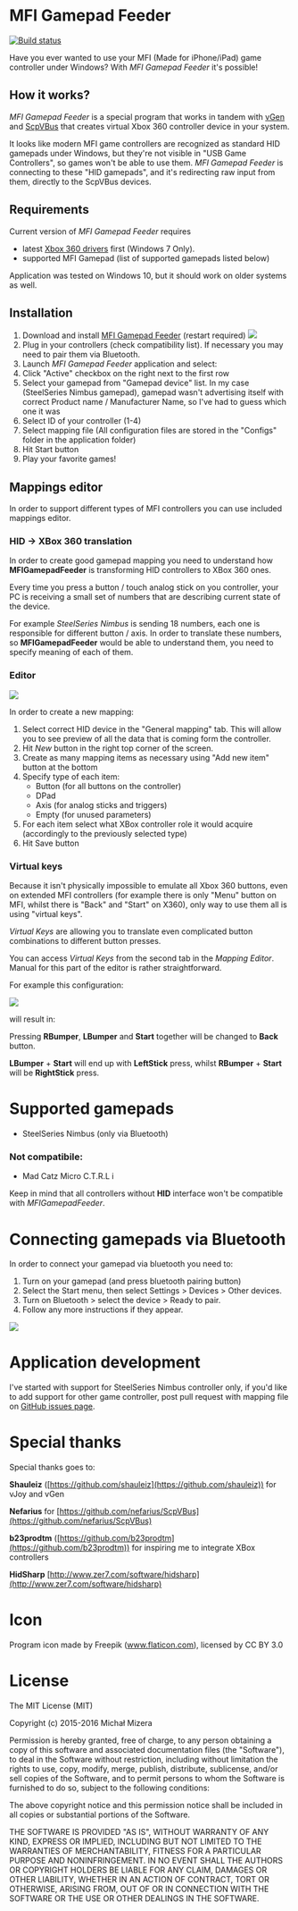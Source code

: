 # MFI Gamepad Feeder
[![Build status](https://ci.appveyor.com/api/projects/status/78ue8tbxov3uf57a?svg=true)](https://ci.appveyor.com/project/b23prodtm/mfigamepadfeeder)


Have you ever wanted to use your MFI (Made for iPhone/iPad) game controller under Windows? With *MFI Gamepad Feeder* it's possible!

## How it works?

*MFI Gamepad Feeder* is a special program that works in tandem with [vGen](https://github.com/shauleiz/vGen) and [ScpVBus](https://github.com/shauleiz/ScpVBus) that creates virtual Xbox 360 controller device in your system.

It looks like modern MFI game controllers are recognized as standard HID gamepads under Windows, but they're not visible in "USB Game Controllers", so games won't be able to use them. *MFI Gamepad Feeder* is connecting to these "HID gamepads", and it's redirecting raw input from them, directly to the ScpVBus devices.

## Requirements

Current version of *MFI Gamepad Feeder* requires

* latest [Xbox 360 drivers](https://www.microsoft.com/accessories/pl-pl/d/xbox-360-controller-for-windows) first (Windows 7 Only).
* supported MFI Gamepad (list of supported gamepads listed below)

Application was tested on Windows 10, but it should work on older systems as well.

## Installation

1. Download and install [MFI Gamepad Feeder](https://github.com/Axadiw/MFIGamepadFeeder/releases/latest "MFI Gamepad Feeder") (restart required)
![](mfi_images/MainScreen.PNG)
2. Plug in your controllers (check compatibility list). If necessary you may need to pair them via Bluetooth.
2. Launch *MFI Gamepad Feeder* application and select:
3. Click "Active" checkbox on the right next to the first row
4. Select your gamepad from "Gamepad device" list. In my case (SteelSeries Nimbus gamepad), gamepad wasn't advertising itself with correct Product name / Manufacturer Name, so I've had to guess which one it was
5. Select ID of your controller (1-4)
6. Select mapping file (All configuration files are stored in the "Configs" folder in the application folder)
7. Hit Start button
8. Play your favorite games!

## Mappings editor

In order to support different types of MFI controllers you can use included mappings editor.

### HID -> XBox 360 translation

In order to create good gamepad mapping you need to understand how **MFIGamepadFeeder** is transforming HID controllers to XBox 360 ones.

Every time you press a button / touch analog stick on you controller, your PC is receiving a small set of numbers that are describing current state of the device.

For example *SteelSeries Nimbus* is sending 18 numbers, each one is responsible for different button / axis. In order to translate these numbers, so **MFIGamepadFeeder** would be able to understand them, you need to specify meaning of each of them.

### Editor
![](mfi_images/Mappings%20editor.PNG)

In order to create a new mapping:

1. Select correct HID device in the "General mapping" tab. This will allow you to see preview of all the data that is coming form the controller.
2. Hit *New* button in the right top corner of the screen.
3. Create as many mapping items as necessary using "Add new item" button at the bottom
4. Specify type of each item:
	* Button (for all buttons on the controller)
	* DPad
	* Axis (for analog sticks and triggers)
	* Empty (for unused parameters)
5. For each item select what XBox controller role it would acquire (accordingly to the previously selected type)
6. Hit Save button


### Virtual keys

Because it isn't physically impossible to emulate all Xbox 360 buttons, even on extended MFI controllers (for example there is only "Menu" button on MFI, whilst there is "Back" and "Start" on X360), only way to use them all is using "virtual keys".

*Virtual Keys* are allowing you to translate even complicated button combinations to different button presses.

You can access *Virtual Keys* from the second tab in the *Mapping Editor*. Manual for this part of the editor is rather straightforward.

For example this configuration:

![](mfi_images/Mappings%20editor_virtual%20keys.PNG)

will result in:

Pressing **RBumper**, **LBumper** and **Start** together will be changed to **Back** button.

**LBumper** + **Start** will end up with **LeftStick** press, whilst **RBumper** + **Start** will be **RightStick** press.

# Supported gamepads

* SteelSeries Nimbus (only via Bluetooth)

### Not compatibile:

* Mad Catz Micro C.T.R.L i

Keep in mind that all controllers without **HID** interface won't be compatible with *MFIGamepadFeeder*.

# Connecting gamepads via Bluetooth
In order to connect your gamepad via bluetooth you need to:

1. Turn on your gamepad (and press bluetooth pairing button)
2. Select the Start menu, then select Settings > Devices > Other devices.
3. Turn on Bluetooth > select the device > Ready to pair.
4. Follow any more instructions if they appear.

![](mfi_images/Bluetooth.PNG)


# Application development

I've started with support for SteelSeries Nimbus controller only, if you'd like to add support for other game controller, post pull request with mapping file on [GitHub issues page](https://github.com/Axadiw/MFIGamepadFeeder/issues).

# Special thanks

Special thanks goes to:

**Shauleiz** ([https://github.com/shauleiz](https://github.com/shauleiz)) for vJoy and vGen

**Nefarius** for [https://github.com/nefarius/ScpVBus](https://github.com/nefarius/ScpVBus)

**b23prodtm** ([https://github.com/b23prodtm](https://github.com/b23prodtm)) for inspiring me to integrate XBox controllers

**HidSharp** [http://www.zer7.com/software/hidsharp](http://www.zer7.com/software/hidsharp)

# Icon

Program icon made by Freepik (www.flaticon.com), licensed by CC BY 3.0

# License

The MIT License (MIT)

Copyright (c) 2015-2016 Michał Mizera

Permission is hereby granted, free of charge, to any person obtaining a copy of this software and associated documentation files (the "Software"), to deal in the Software without restriction, including without limitation the rights to use, copy, modify, merge, publish, distribute, sublicense, and/or sell copies of the Software, and to permit persons to whom the Software is furnished to do so, subject to the following conditions:

The above copyright notice and this permission notice shall be included in all copies or substantial portions of the Software.

THE SOFTWARE IS PROVIDED "AS IS", WITHOUT WARRANTY OF ANY KIND, EXPRESS OR IMPLIED, INCLUDING BUT NOT LIMITED TO THE WARRANTIES OF MERCHANTABILITY, FITNESS FOR A PARTICULAR PURPOSE AND NONINFRINGEMENT. IN NO EVENT SHALL THE AUTHORS OR COPYRIGHT HOLDERS BE LIABLE FOR ANY CLAIM, DAMAGES OR OTHER LIABILITY, WHETHER IN AN ACTION OF CONTRACT, TORT OR OTHERWISE, ARISING FROM, OUT OF OR IN CONNECTION WITH THE SOFTWARE OR THE USE OR OTHER DEALINGS IN THE SOFTWARE.
